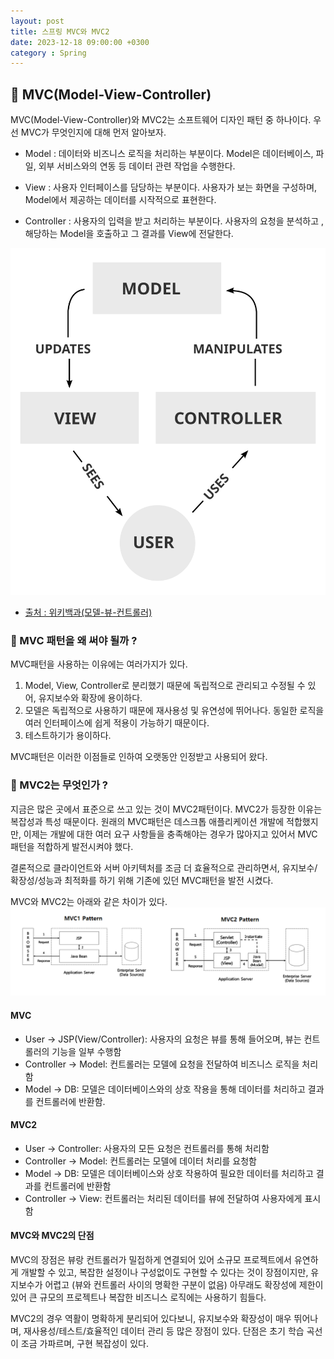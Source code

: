 ```yaml
---
layout: post
title: 스프링 MVC와 MVC2
date: 2023-12-18 09:00:00 +0300
category : Spring
---
```


## 🥕 MVC(Model-View-Controller)

MVC(Model-View-Controller)와 MVC2는 소프트웨어 디자인 패턴 중 하나이다. 우선 MVC가 무엇인지에 대해 먼저 알아보자.

* Model : 데이터와 비즈니스 로직을 처리하는 부분이다. Model은 데이터베이스, 파일, 외부 서비스와의 연동 등 데이터 관련 작업을 수행한다.

* View : 사용자 인터페이스를 담당하는 부분이다. 사용자가 보는 화면을 구성하며, Model에서 제공하는 데이터를 시작적으로 표현한다.

* Controller : 사용자의 입력을 받고 처리하는 부분이다. 사용자의 요청을 분석하고 , 해당하는 Model을 호출하고 그 결과를 View에 전달한다. 

![MVC-Process](/public/img/MVC-Process.svg)

* [출처 : 위키백과(모델-뷰-컨트롤러)](https://ko.wikipedia.org/wiki/%EB%AA%A8%EB%8D%B8-%EB%B7%B0-%EC%BB%A8%ED%8A%B8%EB%A1%A4%EB%9F%AC)


### 🔎 MVC 패턴을 왜 써야 될까 ?

MVC패턴을 사용하는 이유에는 여러가지가 있다. 

1. Model, View, Controller로 분리했기 때문에 독립적으로 관리되고 수정될 수 있어, 유지보수와 확장에 용이하다.
2. 모델은 독립적으로 사용하기 때문에 재사용성 및 유연성에 뛰어나다. 동일한 로직을 여러 인터페이스에 쉽게 적용이 가능하기 때문이다.
3. 테스트하기가 용이하다. 

MVC패턴은 이러한 이점들로 인하여 오랫동안 인정받고 사용되어 왔다. 

### 🤔 MVC2는 무엇인가 ? 

지금은 많은 곳에서 표준으로 쓰고 있는 것이 MVC2패턴이다.
MVC2가 등장한 이유는 복잡성과 특성 때문이다. 원래의 MVC패턴은 데스크톱 애플리케이션 개발에 적합했지만, 이제는 개발에 대한 여러 요구 사항들을 충족해야는 경우가 많아지고 있어서 MVC패턴을 적합하게 발전시켜야 했다.

결론적으로 클라이언트와 서버 아키텍처를 조금 더 효율적으로 관리하면서, 유지보수/확장성/성능과 최적화를 하기 위해 기존에 있던 MVC패턴을 발전 시켰다.

MVC와 MVC2는 아래와 같은 차이가 있다.
![MVC1](/public/img/mvc1.png)
#### MVC 
* User -> JSP(View/Controller): 사용자의 요청은 뷰를 통해 들어오며, 뷰는 컨트롤러의 기능을 일부 수행함
* Controller -> Model: 컨트롤러는 모델에 요청을 전달하여 비즈니스 로직을 처리함
* Model -> DB: 모델은 데이터베이스와의 상호 작용을 통해 데이터를 처리하고 결과를 컨트롤러에 반환함.

#### MVC2 
* User -> Controller: 사용자의 모든 요청은 컨트롤러를 통해 처리함
* Controller -> Model: 컨트롤러는 모델에 데이터 처리를 요청함
* Model -> DB: 모델은 데이터베이스와 상호 작용하여 필요한 데이터를 처리하고 결과를 컨트롤러에 반환함
* Controller -> View: 컨트롤러는 처리된 데이터를 뷰에 전달하여 사용자에게 표시함

#### MVC와 MVC2의 단점 
MVC의 장점은 뷰랑 컨트롤러가 밀접하게 연결되어 있어 소규모 프로젝트에서 유연하게 개발할 수 있고, 복잡한 설정이나 구성없이도 구현할 수 있다는 것이 장점이지만, 유지보수가 어렵고 (뷰와 컨트롤러 사이의 명확한 구분이 없음) 아무래도 확장성에 제한이 있어 큰 규모의 프로젝트나 복잡한 비즈니스 로직에는 사용하기 힘들다.

MVC2의 경우 역활이 명확하게 분리되어 있다보니, 유지보수와 확장성이 매우 뛰어나며, 재사용성/테스트/효율적인 데이터 관리 등 많은 장점이 있다. 단점은 초기 학습 곡선이 조금 가파르며, 구현 복잡성이 있다.


